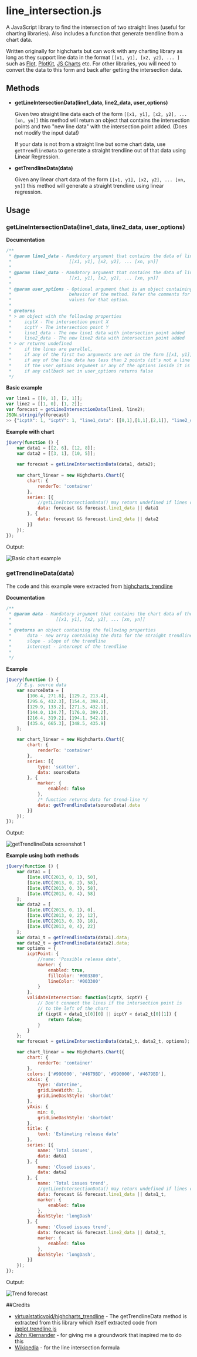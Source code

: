 # line_intersection.js

A JavaScript library to find the intersection of two straight lines (useful for charting libraries). Also includes a function that generate trendline from a chart data.

Written originally for highcharts but can work with any charting library as long as they support line data in the format
`[[x1, y1], [x2, y2], ... ]` such as [Flot](http://www.flotcharts.org/), [PlotKit](http://www.liquidx.net/plotkit/), [JS Charts](http://www.jscharts.com/) etc.
For other libraries, you will need to convert the data to this form and back after getting the intersection data.

## Methods
* **getLineIntersectionData(line1_data, line2_data, user_options)**

  Given two straight line data each of the form `[[x1, y1], [x2, y2], ... [xn, yn]]` this method will return an object that contains the intersection points and two "new line data" with the intersection point added. (Does not modify the input data!)
  
  If your data is not from a straight line but some chart data, use `getTrendlineData` to generate a straight trendline out of that data using Linear Regression.
  
* **getTrendlineData(data)**

  Given any linear chart data of the form `[[x1, y1], [x2, y2], ... [xn, yn]]` this method will generate a straight trendline using linear regression.

## Usage

### getLineIntersectionData(line1_data, line2_data, user_options)

**Documentation**

```javascript
/**
 * @param line1_data - Mandatory argument that contains the data of line1 of the form 
 *                      [[x1, y1], [x2, y2], ... [xn, yn]]
 * 
 * @param line2_data - Mandatory argument that contains the data of line2 of the form 
 *                      [[x1, y1], [x2, y2], ... [xn, yn]]
 * 
 * @param user_options - Optional argument that is an object containing custom options that overrides the default
 *                      behavior of the method. Refer the comments for each option in the opt object for the valid
 *                      values for that option.
 *
 * @returns
 * > an object with the following properties
 *     icptX - The intersection point X
 *     icptY - The intersection point Y
 *     line1_data - The new line1 data with intersection point added
 *     line2_data - The new line2 data with intersection point added
 * > or returns undefined
 *     if the lines are parallel,
 *     if any of the first two arguments are not in the form [[x1, y1], [x2, y2], ... [xn, yn]]
 *     if any of the line data has less than 2 points (it's not a line then)
 *     if the user_options argument or any of the options inside it is not in the required format
 *     if any callback set in user_options returns false
 */
 ```

**Basic example**
```javascript
var line1 = [[0, 1], [2, 1]];
var line2 = [[1, 0], [1, 2]];
var forecast = getLineIntersectionData(line1, line2);
JSON.stringify(forecast)
>> {"icptX": 1, "icptY": 1, "line1_data": [[0,1],[1,1],[2,1]], "line2_data": [[1,0],[1,1],[1,2]]}
```

**Example with chart**
```javascript
jQuery(function () {
    var data1 = [[2, 6], [12, 8]];
    var data2 = [[3, 1], [10, 5]];
    
    var forecast = getLineIntersectionData(data1, data2);
    
    var chart_linear = new Highcharts.Chart({
        chart: {
            renderTo: 'container'
        },
        series: [{
            //getLineIntersectionData() may return undefined if lines can not intersect
            data: forecast && forecast.line1_data || data1
        }, {
            data: forecast && forecast.line2_data || data2
        }]
    });
});
```
Output:

![Basic chart example](https://raw.github.com/vigneshwaranr/line_intersection.js/master/screenshots/getLineIntersectionData_basic_chart_example.png)


### getTrendlineData(data)
The code and this example were extracted from [highcharts_trendline](https://github.com/virtualstaticvoid/highcharts_trendline/tree/65d53dd1ce64648d97a2dbb49444bbb522cec313)

**Documentation**
```javascript
/** 
 * @param data - Mandatory argument that contains the chart data of the form 
 *                 [[x1, y1], [x2, y2], ... [xn, yn]]
 *
 * @returns an object containing the following properties
 *      data - new array containing the data for the straight trendline
 *      slope - slope of the trendline
 *      intercept - intercept of the trendline
 * 
 */
```

**Example**
```javascript
jQuery(function () {
    // E.g. source data
    var sourceData = [
        [106.4, 271.8], [129.2, 213.4],
        [295.6, 432.3], [154.4, 398.1],
        [129.9, 133.2], [271.5, 432.1],
        [144.0, 134.7], [176.0, 399.2],
        [216.4, 319.2], [194.1, 542.1],
        [435.6, 665.3], [348.5, 435.9]
    ];

    var chart_linear = new Highcharts.Chart({
        chart: {
            renderTo: 'container'
        },
        series: [{
            type: 'scatter',
            data: sourceData
        }, {
            marker: {
                enabled: false
            },
            /* function returns data for trend-line */
            data: getTrendlineData(sourceData).data
        }]
    });
});
```
Output:

![getTrendlineData screenshot 1](https://raw.github.com/vigneshwaranr/line_intersection.js/master/screenshots/getTrendlineData_scr1.png)

**Example using both methods**
```javascript
jQuery(function () {
    var data1 = [
        [Date.UTC(2013, 0, 1), 50],
        [Date.UTC(2013, 0, 2), 58],
        [Date.UTC(2013, 0, 3), 58],
        [Date.UTC(2013, 0, 4), 58]
    ];
    var data2 = [
        [Date.UTC(2013, 0, 1), 0],
        [Date.UTC(2013, 0, 2), 12],
        [Date.UTC(2013, 0, 3), 18],
        [Date.UTC(2013, 0, 4), 22]
    ];
    var data1_t = getTrendlineData(data1).data;
    var data2_t = getTrendlineData(data2).data;
    var options = {
        icptPoint: {
            //name: 'Possible release date',
            marker: {
                enabled: true,
                fillColor: '#003300',
                lineColor: '#003300'
            }
        },
        validateIntersection: function(icptX, icptY) {
            // Don't connect the lines if the intersection point is
            // to the left of the chart
            if (icptX < data1_t[0][0] || icptY < data2_t[0][1]) {
                return false;
            }
        }
    };
    var forecast = getLineIntersectionData(data1_t, data2_t, options);

    var chart_linear = new Highcharts.Chart({
        chart: {
            renderTo: 'container'
        },
        colors: ['#990000', '#4679BD', '#990000', '#4679BD'],
        xAxis: {
            type: 'datetime',
            gridLineWidth: 1,
            gridLineDashStyle: 'shortdot'
        },
        yAxis: {
            min: 0,
            gridLineDashStyle: 'shortdot'
        },
        title: {
            text: 'Estimating release date'
        },
        series: [{
            name: 'Total issues',
            data: data1
        }, {
            name: 'Closed issues',
            data: data2
        }, {
            name: 'Total issues trend',
            //getLineIntersectionData() may return undefined if lines can not intersect
            data: forecast && forecast.line1_data || data1_t,
            marker: {
                enabled: false
            },
            dashStyle: 'longDash'
        }, {
            name: 'Closed issues trend',
            data: forecast && forecast.line2_data || data2_t,
            marker: {
                enabled: false
            },
            dashStyle: 'longDash',
        }]
    });
});
```

Output:

![Trend forecast](https://raw.github.com/vigneshwaranr/line_intersection.js/master/screenshots/trend_forecast.png)

##Credits
* [virtualstaticvoid/highcharts_trendline](https://github.com/virtualstaticvoid/highcharts_trendline) - The getTrendlineData method is extracted from this library which itself extracted code from [jqplot.trendline.js](http://www.jqplot.com/docs/files/plugins/jqplot-trendline-js.html)
* [John Kiernander](http://stackoverflow.com/a/18850800/883832) - for giving me a groundwork that inspired me to do this
* [Wikipedia](http://en.wikipedia.org/w/index.php?title=Line-line_intersection&oldid=570896016#Mathematics) - for the line intersection formula
